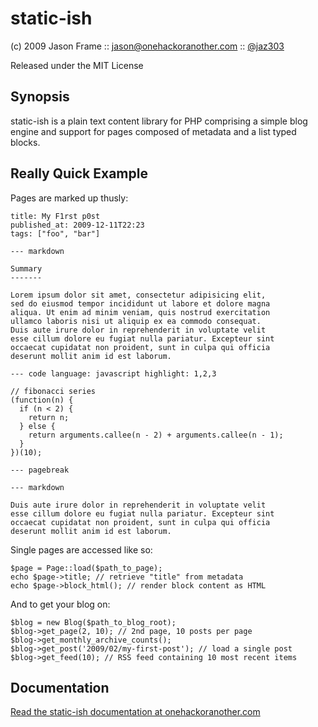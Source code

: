 static-ish
==========

(c) 2009 Jason Frame :: 
  [jason@onehackoranother.com](mailto:jason@onehackoranother.com) :: 
  [@jaz303](http://twitter.com/jaz303)
  
Released under the MIT License

Synopsis
--------

static-ish is a plain text content library for PHP comprising a simple blog engine and support for pages composed of metadata and a list typed blocks.

Really Quick Example
--------------------

Pages are marked up thusly:

    title: My F1rst p0st
    published_at: 2009-12-11T22:23
    tags: ["foo", "bar"]
    
    --- markdown
    
    Summary
    -------
    
    Lorem ipsum dolor sit amet, consectetur adipisicing elit,
    sed do eiusmod tempor incididunt ut labore et dolore magna
    aliqua. Ut enim ad minim veniam, quis nostrud exercitation
    ullamco laboris nisi ut aliquip ex ea commodo consequat.
    Duis aute irure dolor in reprehenderit in voluptate velit
    esse cillum dolore eu fugiat nulla pariatur. Excepteur sint
    occaecat cupidatat non proident, sunt in culpa qui officia
    deserunt mollit anim id est laborum.
    
    --- code language: javascript highlight: 1,2,3
    
    // fibonacci series
    (function(n) {
      if (n < 2) {
        return n;
      } else {
        return arguments.callee(n - 2) + arguments.callee(n - 1);
      }
    })(10);
    
    --- pagebreak
    
    --- markdown
    
    Duis aute irure dolor in reprehenderit in voluptate velit
    esse cillum dolore eu fugiat nulla pariatur. Excepteur sint
    occaecat cupidatat non proident, sunt in culpa qui officia
    deserunt mollit anim id est laborum.
    
Single pages are accessed like so:

    $page = Page::load($path_to_page);
    echo $page->title; // retrieve "title" from metadata
    echo $page->block_html(); // render block content as HTML

And to get your blog on:

    $blog = new Blog($path_to_blog_root);
    $blog->get_page(2, 10); // 2nd page, 10 posts per page
    $blog->get_monthly_archive_counts();
    $blog->get_post('2009/02/my-first-post'); // load a single post
    $blog->get_feed(10); // RSS feed containing 10 most recent items
    
Documentation
-------------

[Read the static-ish documentation at onehackoranother.com](http://onehackoranother.com/projects/php/static-ish)